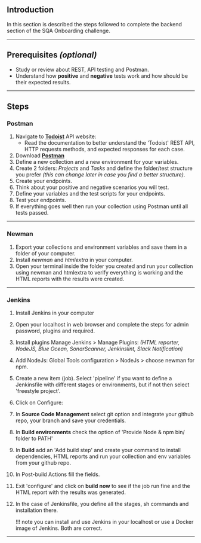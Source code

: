 ## **Introduction**

In this section is described the steps followed to complete the backend section of the SQA Onboarding challenge.
___
## **Prerequisites** *(optional)*
* Study or review about REST, API testing and Postman.
* Understand how **positive** and **negative** tests work and how should be their expected results.
___
## **Steps**

### **Postman**

1. Navigate to [**Todoist**](https://developer.todoist.com/rest/v1/#overview) API website:
   * Read the documentation to better understand the 'Todoist' REST API, HTTP requests methods, and expected responses for each case.
2. Download [**Postman**](https://www.postman.com/downloads)
3. Define a new collection and a new environment for your variables.
4. Create 2 folders: *Projects* and *Tasks* and define the folder/test structure you prefer *(this can change later in case you find a better structure)*.
5. Create your endpoints.
6. Think about your positive and negative scenarios you will test.
7. Define your variables and the test scripts for your endpoints.
8. Test your endpoints.
9. If everything goes well then run your collection using Postman until all tests passed. 
___
### **Newman**

1. Export your collections and environment variables and save them in a folder of your computer.
2. Install *newman* and *htmlextra* in your computer.
3. Open your terminal inside the folder you created and run your collection using newman and htmlextra to verify everything is working and the HTML reports with the results were created.
___
### **Jenkins**

1. Install Jenkins in your computer
2. Open your localhost in web browser and complete the steps for admin password, plugins and required.
3. Install plugins Manage Jenkins > Manage Plugins: *(HTML reporter, NodeJS, Blue Ocean, SonarScanner, Jenkinslint, Slack Notification)*
4. Add NodeJs: Global Tools configuration > NodeJs > choose newman for npm.
5. Create a new item (job). Select 'pipeline' if you want to define a Jenkinsfile with different stages or environments, but if not then select 'freestyle project'.
6. Click on Configure:
7. In **Source Code Management** select git option and integrate your github repo, your branch and save your credentials.
8. In **Build environments** check the option of 'Provide Node & npm bin/ folder to PATH'
9. In **Build** add an 'Add build step' and create your command to install dependencies, HTML reports and run your collection and env variables from your github repo.
10. In Post-build Actions fill the fields. 
11. Exit 'configure' and click on **build now** to see if the job run fine and the HTML report with the results was generated.
12. In the case of Jenkinsfile, you define all the stages, sh commands and installation there.


    !!! note
        you can install and use Jenkins in your localhost or use a Docker image of Jenkins. Both are correct.
___